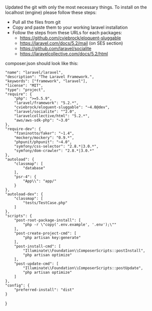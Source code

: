 Updated the git with only the most necessary things.
To install on the localhost (engine) please follow these steps:
- Pull all the files from git
- Copy and paste them to your working laravel installation
- Follow the steps from these URLs for each packages:
    - https://github.com/cviebrock/eloquent-sluggable
    - https://laravel.com/docs/5.2/mail (on SES section)
    - https://github.com/laravel/socialite
    - https://laravelcollective.com/docs/5.2/html

composer.json should look like this:

    "name": "laravel/laravel",
    "description": "The Laravel Framework.",
    "keywords": ["framework", "laravel"],
    "license": "MIT",
    "type": "project",
    "require": {
        "php": ">=5.5.9",
        "laravel/framework": "5.2.*",
        "cviebrock/eloquent-sluggable": "~4.0@dev",
        "laravel/socialite": "^2.0",
        "laravelcollective/html": "5.2.*",
        "aws/aws-sdk-php": "~3.0"
    },
    "require-dev": {
        "fzaninotto/faker": "~1.4",
        "mockery/mockery": "0.9.*",
        "phpunit/phpunit": "~4.0",
        "symfony/css-selector": "2.8.*|3.0.*",
        "symfony/dom-crawler": "2.8.*|3.0.*"
    },
    "autoload": {
        "classmap": [
            "database"
        ],
        "psr-4": {
            "App\\": "app/"
        }
    },
    "autoload-dev": {
        "classmap": [
            "tests/TestCase.php"
        ]
    },
    "scripts": {
        "post-root-package-install": [
            "php -r \"copy('.env.example', '.env');\""
        ],
        "post-create-project-cmd": [
            "php artisan key:generate"
        ],
        "post-install-cmd": [
            "Illuminate\\Foundation\\ComposerScripts::postInstall",
            "php artisan optimize"
        ],
        "post-update-cmd": [
            "Illuminate\\Foundation\\ComposerScripts::postUpdate",
            "php artisan optimize"
        ]
    },
    "config": {
        "preferred-install": "dist"
    }
}
